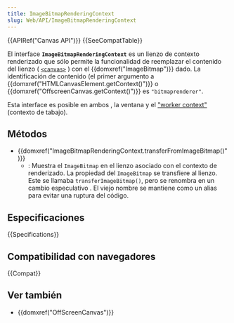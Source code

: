 ```yaml
---
title: ImageBitmapRenderingContext
slug: Web/API/ImageBitmapRenderingContext
---
```


{{APIRef("Canvas API")}} {{SeeCompatTable}}

El interface **`ImageBitmapRenderingContext`** es un lienzo de contexto renderizado que sólo permite la funcionalidad de reemplazar el contenido del lienzo ( [`<canvas>`](/es/docs/Web/HTML/Reference/Elements/canvas) ) con el {{domxref("ImageBitmap")}} dado. La identificación de contenido (el primer argumento a {{domxref("HTMLCanvasElement.getContext()")}} o {{domxref("OffscreenCanvas.getContext()")}} es `"bitmaprenderer"`.

Esta interface es posible en ambos , la ventana y el ["worker context"](/es/docs/Web/API/Web_Workers_API)(contexto de tabajo).

## Métodos

- {{domxref("ImageBitmapRenderingContext.transferFromImageBitmap()")}}
  - : Muestra el `ImageBitmap` en el lienzo asociado con el contexto de renderizado. La propiedad del `ImageBitmap` se transfiere al lienzo. Este se llamaba `transferImageBitmap()`, pero se renombra en un cambio especulativo . El viejo nombre se mantiene como un alias para evitar una ruptura del código.

## Especificaciones

{{Specifications}}

## Compatibilidad con navegadores

{{Compat}}

## Ver también

- {{domxref("OffScreenCanvas")}}
